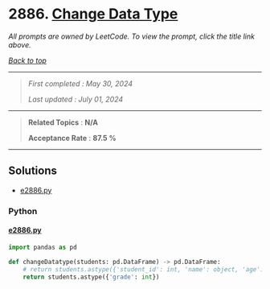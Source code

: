 # 2886. [Change Data Type](<https://leetcode.com/problems/change-data-type>)

*All prompts are owned by LeetCode. To view the prompt, click the title link above.*

*[Back to top](<../README.md>)*

------

> *First completed : May 30, 2024*
>
> *Last updated : July 01, 2024*

------

> **Related Topics** : **N/A**
>
> **Acceptance Rate** : **87.5 %**

------

## Solutions

- [e2886.py](<../my-submissions/e2886.py>)
### Python
#### [e2886.py](<../my-submissions/e2886.py>)
```Python
import pandas as pd

def changeDatatype(students: pd.DataFrame) -> pd.DataFrame:
    # return students.astype({'student_id': int, 'name': object, 'age': int, 'grade': int})
    return students.astype({'grade': int})
```

